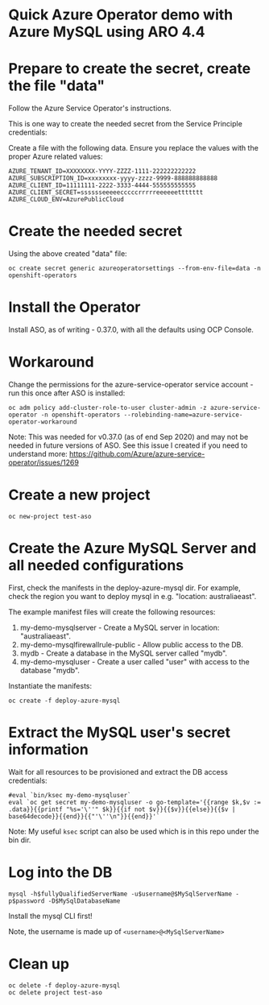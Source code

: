 # Quick Azure Operator demo with Azure MySQL using ARO 4.4

# Prepare to create the secret, create the file "data"

Follow the Azure Service Operator's instructions.  

This is one way to create the needed secret from the Service Principle credentials:

Create a file with the following data. Ensure you replace the values with the proper Azure related values:

```
AZURE_TENANT_ID=XXXXXXXX-YYYY-ZZZZ-1111-222222222222
AZURE_SUBSCRIPTION_ID=xxxxxxxx-yyyy-zzzz-9999-888888888888
AZURE_CLIENT_ID=11111111-2222-3333-4444-555555555555
AZURE_CLIENT_SECRET=sssssseeeeecccccrrrrreeeeeettttttt
AZURE_CLOUD_ENV=AzurePublicCloud
```

# Create the needed secret

Using the above created "data" file:

```
oc create secret generic azureoperatorsettings --from-env-file=data -n openshift-operators 
```

# Install the Operator

Install ASO, as of writing - 0.37.0, with all the defaults using OCP Console.


# Workaround

Change the permissions for the azure-service-operator service account - run this once after ASO is installed: 

```
oc adm policy add-cluster-role-to-user cluster-admin -z azure-service-operator -n openshift-operators --rolebinding-name=azure-service-operator-workaround
```
Note: This was needed for v0.37.0 (as of end Sep 2020) and may not be needed in future versions of ASO. 
See this issue I created if you need to understand more: https://github.com/Azure/azure-service-operator/issues/1269 

# Create a new project

```
oc new-project test-aso
```

# Create the Azure MySQL Server and all needed configurations

First, check the manifests in the deploy-azure-mysql dir.  For example, check the region you want to deploy mysql in e.g. "location: australiaeast".

The example manifest files will create the following resources:

1. my-demo-mysqlserver - Create a MySQL server in location: "australiaeast".  
1. my-demo-mysqlfirewallrule-public - Allow public access to the DB.
1. mydb - Create a database in the MySQL server called "mydb".
1. my-demo-mysqluser - Create a user called "user" with access to the database "mydb".

Instantiate the manifests:
```
oc create -f deploy-azure-mysql
```

# Extract the MySQL user's secret information

Wait for all resources to be provisioned and extract the DB access credentials:

```
#eval `bin/ksec my-demo-mysqluser`   
eval `oc get secret my-demo-mysqluser -o go-template='{{range $k,$v := .data}}{{printf "%s='\''" $k}}{{if not $v}}{{$v}}{{else}}{{$v | base64decode}}{{end}}{{"'\''\n"}}{{end}}'`
```
Note: My useful `ksec` script can also be used which is in this repo under the bin dir.

# Log into the DB 

```
mysql -h$fullyQualifiedServerName -u$username@$MySqlServerName -p$password -D$MySqlDatabaseName
```
Install the mysql CLI first!

Note, the username is made up of `<username>@<MySqlServerName>`

# Clean up

```
oc delete -f deploy-azure-mysql
oc delete project test-aso 
```


